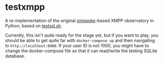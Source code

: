 # testxmpp

A re-implementation of the original [xmppoke](https://github.com/xmpp-observatory/xmppoke/)-based XMPP observatory in Python, based on [testssl.sh](https://testssl.sh).

Currently, this isn't quite ready for the stage yet, but if you want to play, you should be able to get quite far with `docker-compose up` and then navigating to `http://localhost:8000`. If your user ID is not 1000, you might have to change the docker-compose file so that it can read/write the testing SQLite database.

